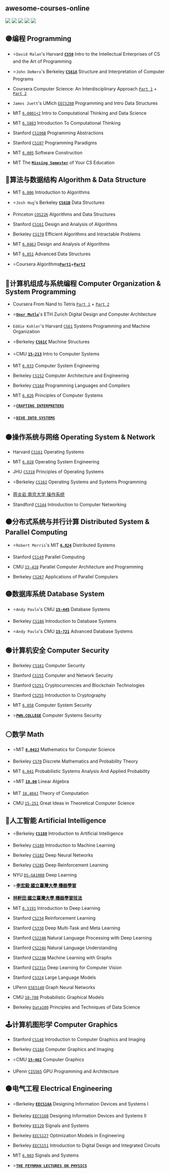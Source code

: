 ## awesome-courses-online
[![](https://img.shields.io/github/license/seudonam/great-courses-online?color=red)](https://github.com/seudonam/great-courses-online/blob/main/LICENSE)
[![](https://img.shields.io/github/forks/seudonam/great-courses-online)](https://github.com/seudonam/great-courses-online)
[![](https://img.shields.io/github/stars/seudonam/great-courses-online)](https://github.com/seudonam/great-courses-online)
[![](https://img.shields.io/github/repo-size/seudonam/great-courses-online?color=blueviolet)](https://github.com/seudonam/great-courses-online)
[![](https://img.shields.io/github/last-commit/seudonam/great-courses-online/main)](https://github.com/seudonam/great-courses-online/commits/main)
## 🟣编程 Programming
* ⭐`David Malan`'s Harvard [**`CS50`**](https://cs50.harvard.edu/x/2023/) Intro to the Intellectual Enterprises of CS and the Art of Programming

* ⭐`John DeNero`'s Berkeley [**`CS61A`**](https://cs61a.org/) Structure and Interpretation of Computer Programs

* Coursera Computer Science: An Interdisciplinary Approach [`Part 1`](https://www.coursera.org/learn/cs-programming-java) + [`Part 2`](https://www.coursera.org/learn/cs-algorithms-theory-machines)

* `James Juett`'s UMich [`EECS280`](https://eecs280.org/archive/) Programming and Intro Data Structures

* MIT [`6.0001+2`](https://ocw.mit.edu/courses/6-0001-introduction-to-computer-science-and-programming-in-python-fall-2016/) Intro to Computational Thinking and Data Science

* MIT [`6.S083`](https://computationalthinking.mit.edu) Introduction To Computational Thinking

* Stanford [`CS106B`](https://web.stanford.edu/class/archive/cs/cs106b/cs106b.1224/) Programming Abstractions

* Stanford [`CS107`](https://see.stanford.edu/Course/CS107) Programming Paradigms

* MIT [`6.005`](https://ocw.mit.edu/courses/6-005-software-construction-spring-2016/) Software Construction

* MIT The [**`Missing Semester`**](https://missing.csail.mit.edu/) of Your CS Education
## 🔴算法与数据结构 Algorithm & Data Structure
* MIT [`6.006`](https://ocw.mit.edu/courses/6-006-introduction-to-algorithms-fall-2011/) Introduction to Algorithms

* ⭐`Josh Hug`'s Berkeley [**`CS61B`**](https://sp21.datastructur.es/) Data Structures

* Princeton [`COS226`](https://www.princeton.edu/~cos226/) Algorithms and Data Structures

* Stanford [`CS161`](https://web.stanford.edu/class/cs161/) Design and Analysis of Algorithms

* Berkeley [`CS170`](https://cs170.org/) Efficient Algorithms and Intractable Problems

* MIT [`6.046J`](https://ocw.mit.edu/courses/6-046j-design-and-analysis-of-algorithms-spring-2015/) Design and Analysis of Algorithms

* MIT [`6.851`](https://courses.csail.mit.edu/6.851/) Advanced Data Structures

* ⭐Coursera Algorithms[**`Part1`**](https://www.coursera.org/learn/algorithms-part1)+[**`Part2`**](https://www.coursera.org/learn/algorithms-part2)
## 🔵计算机组成与系统编程 Computer Organization & System Programming
* Coursera From Nand to Tetris [`Part 1`](https://www.coursera.org/learn/build-a-computer) + [`Part 2`](https://www.coursera.org/learn/nand2tetris2)

* ⭐[**`Onur Mutlu`**](https://safari.ethz.ch/courses/)'s ETH Zurich Digital Design and Computer Architecture

* `Eddie Kohler`'s Harvard [`CS61`](https://cs61.seas.harvard.edu/) Systems Programming and Machine Organization

* ⭐Berkeley [**`CS61C`**](https://inst.eecs.berkeley.edu/~cs61c/fa20/) Machine Structures

* ⭐CMU [**`15-213`**](https://www.cs.cmu.edu/~213/) Intro to Computer Systems

* MIT [`6.033`](https://ocw.mit.edu/courses/6-033-computer-system-engineering-spring-2018/) Computer System Engineering

* Berkeley [`CS152`](https://inst.eecs.berkeley.edu/~cs152/sp23/) Computer Architecture and Engineering

* Berkeley [`CS164`](https://inst.eecs.berkeley.edu/~cs164/archives) Programming Languages and Compilers

* MIT [`6.826`](https://6826.csail.mit.edu/2020/) Principles of Computer Systems

* ⭐[**`CRAFTING INTERPRETERS`**](https://craftinginterpreters.com/)

* ⭐[**`DIVE INTO SYSTEMS`**](https://diveintosystems.org/)
## 🟤操作系统与网络 Operating System & Network
* Harvard [`CS161`](https://read.seas.harvard.edu/cs161/) Operating Systems

* MIT [`6.828`](https://pdos.csail.mit.edu/6.828/) Operating System Engineering

* JHU [`CS318`](https://www.cs.jhu.edu/~huang/cs318/fall22/) Principles of Operating Systems

* ⭐Berkeley [`CS162`](https://cs162.org/) Operating Systems and Systems Programming

* [蒋炎岩 南京大学 操作系统](https://jyywiki.cn/)

* Standford [`CS144`](https://cs144.github.io/) Introduction to Computer Networking
## ⚫分布式系统与并行计算 Distributed System & Parallel Computing
* ⭐`Robert Morris`'s MIT [**`6.824`**](https://pdos.csail.mit.edu/6.824/) Distributed Systems

* Stanford [`CS149`](https://cs149.stanford.edu) Parallel Computing

* CMU [`15-418`](https://www.cs.cmu.edu/~418/) Parallel Computer Architecture and Programming

* Berkeley [`CS267`](https://sites.google.com/lbl.gov/cs267-spr2023) Applications of Parallel Computers
## 🟡数据库系统 Database System
* ⭐`Andy Pavlo`'s CMU [**`15-445`**](https://15445.courses.cs.cmu.edu/fall2022/) Database Systems

* Berkeley [`CS186`](https://cs186berkeley.net/) Introduction to Database Systems

* ⭐`Andy Pavlo`'s CMU [**`15-721`**](https://15721.courses.cs.cmu.edu/spring2023/) Advanced Database Systems
## 🟢计算机安全 Computer Security
* Berkeley [`CS161`](https://cs161.org) Computer Security

* Stanford [`CS155`](https://cs155.stanford.edu/) Computer and Network Security

* Stanford [`CS251`](https://cs251.stanford.edu/) Cryptocurrencies and Blockchain Technologies

* Stanford [`CS255`](https://crypto.stanford.edu/~dabo/cs255//) Introduction to Cryptography

* MIT [`6.858`](https://css.csail.mit.edu/6.858/) Computer System Security

* ⭐[**`PWN.COLLEGE`**](https://dojo.pwn.college/) Computer Systems Security
## ⚪数学 Math
* ⭐MIT [**`6.042J`**](https://ocw.mit.edu/courses/6-042j-mathematics-for-computer-science-fall-2010/) Mathematics for Computer Science

* Berkeley [`CS70`](https://www.eecs70.org/) Discrete Mathematics and Probability Theory

* MIT [`6.041`](https://ocw.mit.edu/courses/6-041-probabilistic-systems-analysis-and-applied-probability-fall-2010/) Probabilistic Systems Analysis And Applied Probability

* ⭐MIT [**`18.06`**](https://ocw.mit.edu/courses/18-06-linear-algebra-spring-2010/) Linear Algebra

* MIT [`18.404J`](https://ocw.mit.edu/courses/18-404j-theory-of-computation-fall-2020/) Theory of Computation

* CMU [`15-251`](https://www.cs251.com/) Great Ideas in Theoretical Computer Science
## 🤖人工智能 Artificial Intelligence
* ⭐Berkeley [**`CS188`**](https://inst.eecs.berkeley.edu/~cs188/archives) Introduction to Artificial Intelligence

* Berkeley [`CS189`](https://inst.eecs.berkeley.edu/~cs189/archives) Introduction to Machine Learning

* Berkeley [`CS182`](https://inst.eecs.berkeley.edu/~cs182/sp23/) Deep Neural Networks

* Berkeley [`CS285`](https://rail.eecs.berkeley.edu/deeprlcourse/) Deep Reinforcement Learning

* NYU [`DS-GA1008`](https://atcold.github.io/pytorch-Deep-Learning/) Deep Learning

* ⭐[**李宏毅 國立臺灣大學 機器學習**](https://speech.ee.ntu.edu.tw/~hylee/ml/2023-spring.php)

* [**林軒田 國立臺灣大學 機器學習技法**](https://www.coursera.org/learn/machine-learning-techniques)

* MIT [`6.S191`](https://youtube.com/playlist?list=PLtBw6njQRU-rwp5__7C0oIVt26ZgjG9NI) Introduction to Deep Learning

* Stanford [`CS234`](https://web.stanford.edu/class/cs234/) Reinforcement Learning

* Stanford [`CS330`](https://cs330.stanford.edu/) Deep Multi-Task and Meta Learning

* Stanford [`CS224N`](https://web.stanford.edu/class/cs224n/) Natural Language Processing with Deep Learning

* Stanford [`CS224U`](https://web.stanford.edu/class/cs224u/) Natural Language Understanding

* Stanford [`CS224W`](https://web.stanford.edu/class/cs224w/) Machine Learning with Graphs

* Stanford [`CS231n`](https://github.com/cs231n) Deep Learning for Computer Vision

* Stanford [`CS324`](https://stanford-cs324.github.io/winter2022/) Large Language Models

* UPenn [`ESE5140`](https://gnn.seas.upenn.edu/) Graph Neural Networks

* CMU [`10-708`](https://sailinglab.github.io/pgm-spring-2019/) Probabilistic Graphical Models

* Berkeley [`Data100`](https://ds100.org/sp22/) Principles and Techniques of Data Science
## 🕹计算机图形学 Computer Graphics
* Stanford [`CS148`](https://cs148.stanford.edu/) Introduction to Computer Graphics and Imaging

* Berkeley [`CS184`](https://inst.eecs.berkeley.edu/~cs184/archives) Computer Graphics and Imaging

* ⭐CMU [**`15-462`**](https://youtube.com/playlist?list=PL9_jI1bdZmz2emSh0UQ5iOdT2xRHFHL7E) Computer Graphics

* UPenn [`CIS565`](https://cis565-fall-2022.github.io/) GPU Programming and Architecture
## 🟠电气工程 Electrical Engineering
* ⭐Berkeley [**`EECS16A`**](https://eecs16a.org/) Designing Information Devices and Systems I

* Berkeley [`EECS16B`](https://eecs16b.org/) Designing Information Devices and Systems II

* Berkeley [`EE120`](https://inst.eecs.berkeley.edu/~ee120/fa19/) Signals and Systems

* Berkeley [`EECS127`](https://inst.eecs.berkeley.edu/~ee127/archives) Optimization Models in Engineering

* Berkeley [`EECS151`](https://inst.eecs.berkeley.edu/~eecs151/archives) Introduction to Digital Design and Integrated Circuits

* MIT [`6.003`](https://ocw.mit.edu/courses/6-003-signals-and-systems-fall-2011/) Signals and Systems

* ⭐[**`THE FEYNMAN LECTURES ON PHYSICS`**](https://www.feynmanlectures.caltech.edu/)
